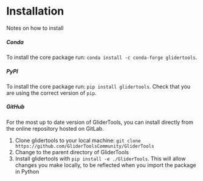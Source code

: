 Installation
============

Notes on how to install

##### Conda
To install the core package run: `conda install -c conda-forge glidertools`.

##### PyPI
To install the core package run: `pip install glidertools`.
Check that you are using the correct version of `pip`.

##### GitHub
For the most up to date version of GliderTools, you can install directly from the online repository hosted on GitLab.

1. Clone glidertools to your local machine: `git clone https://github.com/GliderToolsCommunity/GliderTools`
2. Change to the parent directory of GliderTools
3. Install glidertools with `pip install -e ./GliderTools`. This will allow changes you make locally, to be reflected when you import the package in Python
